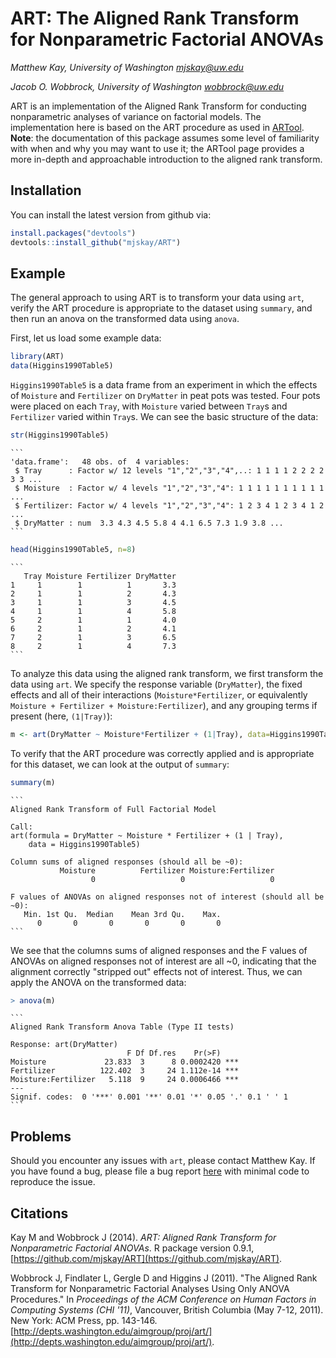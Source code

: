 # ART: The Aligned Rank Transform for Nonparametric Factorial ANOVAs 

_Matthew Kay, University of Washington <mjskay@uw.edu>_

_Jacob O. Wobbrock, University of Washington <wobbrock@uw.edu>_

ART is an implementation of the Aligned Rank Transform for conducting nonparametric analyses of variance on factorial models. The implementation here is based on the ART procedure as used in [ARTool](http://depts.washington.edu/aimgroup/proj/art/). __Note__: the documentation of this package assumes some level of familiarity with when and why you may want to use it; the ARTool page provides a more in-depth and approachable introduction to the aligned rank transform.

## Installation

You can install the latest version from github via: 

```R
install.packages("devtools")
devtools::install_github("mjskay/ART")
```

## Example

The general approach to using ART is to transform your data using `art`, verify the ART procedure is appropriate to the dataset using `summary`, and then run an anova on the transformed data using `anova`.

First, let us load some example data:

```R
library(ART)
data(Higgins1990Table5)
```

`Higgins1990Table5` is a data frame from an experiment in which the effects of `Moisture` and `Fertilizer` on `DryMatter` in peat pots was tested. Four pots were placed on each `Tray`, with `Moisture` varied between `Tray`s and `Fertilizer` varied within `Tray`s. We can see the basic structure of the data:

```R
str(Higgins1990Table5)
```
    ```
    'data.frame':   48 obs. of  4 variables:
     $ Tray      : Factor w/ 12 levels "1","2","3","4",..: 1 1 1 1 2 2 2 2 3 3 ...
     $ Moisture  : Factor w/ 4 levels "1","2","3","4": 1 1 1 1 1 1 1 1 1 1 ...
     $ Fertilizer: Factor w/ 4 levels "1","2","3","4": 1 2 3 4 1 2 3 4 1 2 ...
     $ DryMatter : num  3.3 4.3 4.5 5.8 4 4.1 6.5 7.3 1.9 3.8 ...
    ```

```R
head(Higgins1990Table5, n=8)
```
    ```
       Tray Moisture Fertilizer DryMatter
    1     1        1          1       3.3
    2     1        1          2       4.3
    3     1        1          3       4.5
    4     1        1          4       5.8
    5     2        1          1       4.0
    6     2        1          2       4.1
    7     2        1          3       6.5
    8     2        1          4       7.3
    ```

To analyze this data using the aligned rank transform, we first transform the data using `art`. We specify the response variable (`DryMatter`), the fixed effects and all of their interactions (`Moisture*Fertilizer`, or equivalently `Moisture + Fertilizer + Moisture:Fertilizer`), and any grouping terms if present (here, `(1|Tray)`):

```R
m <- art(DryMatter ~ Moisture*Fertilizer + (1|Tray), data=Higgins1990Table5)
```

To verify that the ART procedure was correctly applied and is appropriate for this dataset, we can look at the output of `summary`:

```R
summary(m)
```
    ```
    Aligned Rank Transform of Full Factorial Model
    
    Call:
    art(formula = DryMatter ~ Moisture * Fertilizer + (1 | Tray), 
        data = Higgins1990Table5)
    
    Column sums of aligned responses (should all be ~0):
               Moisture          Fertilizer Moisture:Fertilizer 
                      0                   0                   0 
    
    F values of ANOVAs on aligned responses not of interest (should all be ~0):
       Min. 1st Qu.  Median    Mean 3rd Qu.    Max. 
          0       0       0       0       0       0 
    ```

We see that the columns sums of aligned responses and the F values of ANOVAs on aligned responses not of interest are all ~0, indicating that the alignment correctly "stripped out" effects not of interest. Thus, we can apply the ANOVA on the transformed data:

```R
> anova(m)
```
    ```
    Aligned Rank Transform Anova Table (Type II tests)
    
    Response: art(DryMatter)
                              F Df Df.res    Pr(>F)    
    Moisture             23.833  3      8 0.0002420 ***
    Fertilizer          122.402  3     24 1.112e-14 ***
    Moisture:Fertilizer   5.118  9     24 0.0006466 ***
    ---
    Signif. codes:  0 '***' 0.001 '**' 0.01 '*' 0.05 '.' 0.1 ' ' 1
    ```

## Problems

Should you encounter any issues with `art`, please contact Matthew Kay. If you have found a bug, please file a bug report [here](https://github.com/mjskay/ART/issues/new) with minimal code to reproduce the issue.

## Citations

Kay M and Wobbrock J (2014). _ART: Aligned Rank Transform for
Nonparametric Factorial ANOVAs_. R package version 0.9.1, [https://github.com/mjskay/ART](https://github.com/mjskay/ART).

Wobbrock J, Findlater L, Gergle D and Higgins J (2011). "The Aligned
Rank Transform for Nonparametric Factorial Analyses Using Only ANOVA
Procedures." In _Proceedings of the ACM Conference on Human Factors in
Computing Systems (CHI '11)_, Vancouver, British Columbia (May 7-12, 2011). New York: ACM Press, pp. 143-146. [http://depts.washington.edu/aimgroup/proj/art/](http://depts.washington.edu/aimgroup/proj/art/).
